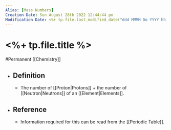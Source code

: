 ```yaml
---
Alias: [Mass Numbers]
Creation Date: Sun August 28th 2022 12:44:44 pm 
Modification Date: <%+ tp.file.last_modified_date("ddd MMMM Do YYYY hh:mm:ss a") %>
---
```

# <%+ tp.file.title %>
#Permanent [[Chemistry]]

- ## Definition
	- The number of [[Proton|Protons]] + the number of [[Neutron|Neutrons]] of an [[Element|Elements]].
- ## Reference
	- Information required for this can be read from the [[Periodic Table]].